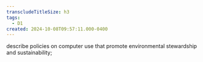 ```yaml
---
transcludeTitleSize: h3
tags:
  - D1
created: 2024-10-08T09:57:11.000-0400
---
```

describe policies on computer use that promote environmental stewardship and sustainability;